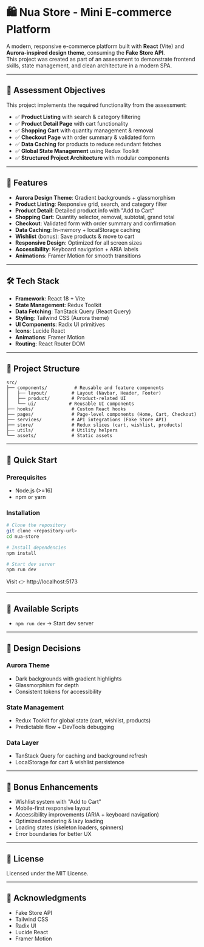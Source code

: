 # 🛍️ Nua Store - Mini E-commerce Platform

A modern, responsive e-commerce platform built with **React** (Vite) and **Aurora-inspired design theme**, consuming the **Fake Store API**.  
This project was created as part of an assessment to demonstrate frontend skills, state management, and clean architecture in a modern SPA.

---

## 🎯 Assessment Objectives

This project implements the required functionality from the assessment:

- ✅ **Product Listing** with search & category filtering  
- ✅ **Product Detail Page** with cart functionality  
- ✅ **Shopping Cart** with quantity management & removal  
- ✅ **Checkout Page** with order summary & validated form  
- ✅ **Data Caching** for products to reduce redundant fetches  
- ✅ **Global State Management** using Redux Toolkit  
- ✅ **Structured Project Architecture** with modular components  

---

## 🚀 Features

- **Aurora Design Theme**: Gradient backgrounds + glassmorphism  
- **Product Listing**: Responsive grid, search, and category filter  
- **Product Detail**: Detailed product info with "Add to Cart"  
- **Shopping Cart**: Quantity selector, removal, subtotal, grand total  
- **Checkout**: Validated form with order summary and confirmation  
- **Data Caching**: In-memory + localStorage caching  
- **Wishlist** (bonus): Save products & move to cart  
- **Responsive Design**: Optimized for all screen sizes  
- **Accessibility**: Keyboard navigation + ARIA labels  
- **Animations**: Framer Motion for smooth transitions  

---

## 🛠️ Tech Stack

- **Framework**: React 18 + Vite  
- **State Management**: Redux Toolkit  
- **Data Fetching**: TanStack Query (React Query)  
- **Styling**: Tailwind CSS (Aurora theme)  
- **UI Components**: Radix UI primitives  
- **Icons**: Lucide React  
- **Animations**: Framer Motion  
- **Routing**: React Router DOM  

---

## 📁 Project Structure

```
src/
├── components/          # Reusable and feature components
│   ├── layout/         # Layout (Navbar, Header, Footer)
│   ├── product/        # Product-related UI
│   └── ui/            # Reusable UI components
├── hooks/              # Custom React hooks
├── pages/              # Page-level components (Home, Cart, Checkout)
├── services/           # API integrations (Fake Store API)
├── store/              # Redux slices (cart, wishlist, products)
├── utils/              # Utility helpers
└── assets/             # Static assets
```

---

## 🚀 Quick Start

### Prerequisites
- Node.js (>=16)  
- npm or yarn  

### Installation
```bash
# Clone the repository
git clone <repository-url>
cd nua-store

# Install dependencies
npm install

# Start dev server
npm run dev
```
Visit 👉 http://localhost:5173

---

## 📜 Available Scripts

- `npm run dev` → Start dev server


---

## 🔧 Design Decisions

### Aurora Theme
- Dark backgrounds with gradient highlights
- Glassmorphism for depth
- Consistent tokens for accessibility

### State Management
- Redux Toolkit for global state (cart, wishlist, products)
- Predictable flow + DevTools debugging

### Data Layer
- TanStack Query for caching and background refresh
- LocalStorage for cart & wishlist persistence

---

## 🚀 Bonus Enhancements

- Wishlist system with "Add to Cart"
- Mobile-first responsive layout
- Accessibility improvements (ARIA + keyboard navigation)
- Optimized rendering & lazy loading
- Loading states (skeleton loaders, spinners)
- Error boundaries for better UX


---

## 📄 License

Licensed under the MIT License.

---

## 🙏 Acknowledgments

- Fake Store API
- Tailwind CSS
- Radix UI
- Lucide React
- Framer Motion
